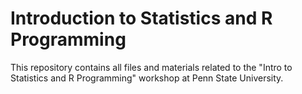 # Introduction to Statistics and R Programming
This repository contains all files and materials related to the "Intro to Statistics and R Programming" workshop at Penn State University.
